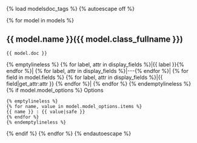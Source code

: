 {% load modelsdoc_tags %}
{% autoescape off %}

{% for model in models %}
## {{ model.name }}({{ model.class_fullname }})

```
{{ model.doc }}
```

{% emptylineless %}
{% for label, attr in display_fields %}|{{ label }}{% endfor %}|
{% for label, attr in display_fields %}|---{% endfor %}|
{% for field in model.fields %}
{% for label, attr in display_fields %}|{{ field|get_attr:attr }} {% endfor %}|
{% endfor %}
{% endemptylineless %}
{% if model.model_options %}
Options
```
{% emptylineless %}
{% for name, value in model.model_options.items %}
{{ name }} : {{ value|safe }}
{% endfor %}
{% endemptylineless %}
```
{% endif %}
{% endfor %}
{% endautoescape %}
